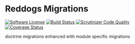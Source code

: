 # Reddogs Migrations

[![Software License](https://img.shields.io/badge/license-MIT-brightgreen.svg?style=flat-square)](LICENSE)
[![Build Status](https://travis-ci.org/reddogs-at/reddogs-migrations.svg?branch=master)](https://travis-ci.org/reddogs-at/reddogs-migrations)
[![Scrutinizer Code Quality](https://scrutinizer-ci.com/g/reddogs-at/reddogs-migrations/badges/quality-score.png?b=master)](https://scrutinizer-ci.com/g/reddogs-at/reddogs-migrations/?branch=master) 
[![Coverage Status](https://coveralls.io/repos/github/reddogs-at/reddogs-migrations/badge.svg?branch=master)](https://coveralls.io/github/reddogs-at/reddogs-migrations?branch=master)

doctrine migrations enhanced with module specific migrations
